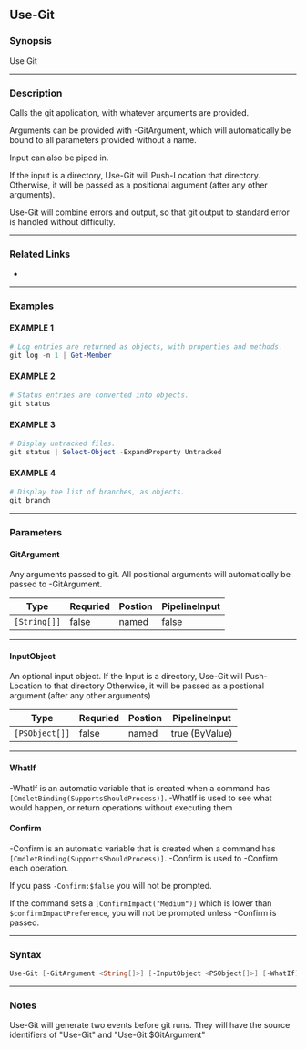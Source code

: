 
Use-Git
-------
### Synopsis
Use Git

---
### Description

Calls the git application, with whatever arguments are provided.

Arguments can be provided with -GitArgument, which will automatically be bound to all parameters provided without a name.        

Input can also be piped in.

If the input is a directory, Use-Git will Push-Location that directory.
Otherwise, it will be passed as a positional argument (after any other arguments).

Use-Git will combine errors and output, so that git output to standard error is handled without difficulty.

---
### Related Links
* [](Out-Git.md)
---
### Examples
#### EXAMPLE 1
```PowerShell
# Log entries are returned as objects, with properties and methods.
git log -n 1 | Get-Member
```

#### EXAMPLE 2
```PowerShell
# Status entries are converted into objects.
git status
```

#### EXAMPLE 3
```PowerShell
# Display untracked files.
git status | Select-Object -ExpandProperty Untracked
```

#### EXAMPLE 4
```PowerShell
# Display the list of branches, as objects.
git branch
```

---
### Parameters
#### **GitArgument**

Any arguments passed to git.  All positional arguments will automatically be passed to -GitArgument.



|Type            |Requried|Postion|PipelineInput|
|----------------|--------|-------|-------------|
|```[String[]]```|false   |named  |false        |
---
#### **InputObject**

An optional input object.
If the Input is a directory, Use-Git will Push-Location to that directory
Otherwise, it will be passed as a postional argument (after any other arguments)



|Type              |Requried|Postion|PipelineInput |
|------------------|--------|-------|--------------|
|```[PSObject[]]```|false   |named  |true (ByValue)|
---
#### **WhatIf**
-WhatIf is an automatic variable that is created when a command has ```[CmdletBinding(SupportsShouldProcess)]```.
-WhatIf is used to see what would happen, or return operations without executing them
#### **Confirm**
-Confirm is an automatic variable that is created when a command has ```[CmdletBinding(SupportsShouldProcess)]```.
-Confirm is used to -Confirm each operation.
    
If you pass ```-Confirm:$false``` you will not be prompted.
    
    
If the command sets a ```[ConfirmImpact("Medium")]``` which is lower than ```$confirmImpactPreference```, you will not be prompted unless -Confirm is passed.

---
### Syntax
```PowerShell
Use-Git [-GitArgument <String[]>] [-InputObject <PSObject[]>] [-WhatIf] [-Confirm] [<CommonParameters>]
```
---
### Notes
Use-Git will generate two events before git runs.  They will have the source identifiers of "Use-Git" and "Use-Git $GitArgument"



